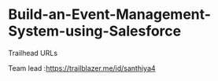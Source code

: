 # Build-an-Event-Management-System-using-Salesforce

Trailhead URLs

Team lead :https://trailblazer.me/id/santhiya4
